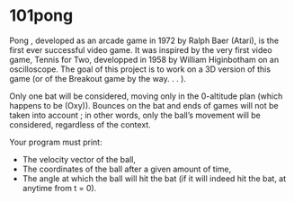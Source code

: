 # 101pong

Pong , developed as an arcade game in 1972 by Ralph Baer (Atari), is the first ever successful video game.
It was inspired by the very first video game, Tennis for Two, developped in 1958 by William Higinbotham on an oscilloscope.
The goal of this project is to work on a 3D version of this game (or of the Breakout game by the way. . . ).

Only one bat will be considered, moving only in the 0-altitude plan (which happens to be (Oxy)).
Bounces on the bat and ends of games will not be taken into account ; in other words,
only the ball’s movement
will be considered, regardless of the context.

Your program must print:
- The velocity vector of the ball,
- The coordinates of the ball after a given amount of time,
- The angle at which the ball will hit the bat (if it will indeed hit the bat, at anytime from t = 0).
